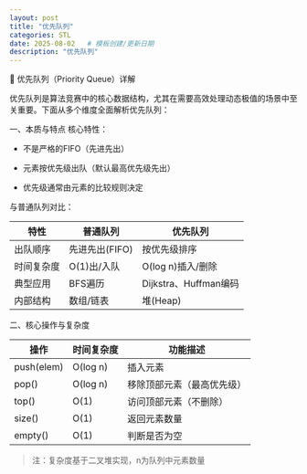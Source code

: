 ```yaml
---
layout: post
title: "优先队列"
categories: STL
date: 2025-08-02   # 模板创建/更新日期
description: "优先队列"
---
```

🚀 优先队列（Priority Queue）详解

优先队列是算法竞赛中的核心数据结构，尤其在需要高效处理动态极值的场景中至关重要。下面从多个维度全面解析优先队列：

一、本质与特点
核心特性：

- 不是严格的FIFO（先进先出）

- 元素按优先级出队（默认最高优先级先出）

- 优先级通常由元素的比较规则决定

与普通队列对比：

|特性|普通队列	|优先队列|
|----|--------|-------|
|出队顺序	|先进先出(FIFO)|	按优先级排序|
|时间复杂度|O(1)出/入队|O(log n)插入/删除|
|典型应用|BFS遍历|Dijkstra、Huffman编码|
|内部结构|数组/链表|堆(Heap) | 

二、核心操作与复杂度

|操作|时间复杂度|功能描述|
|----|---------|-------|
push(elem)|O(log n)|插入元素|
pop()|O(log n)|移除顶部元素（最高优先级）|
top()|O(1)|访问顶部元素（不删除）|
size()|O(1)	|返回元素数量|
empty()|O(1)|判断是否为空|

> 注：复杂度基于二叉堆实现，n为队列中元素数量

